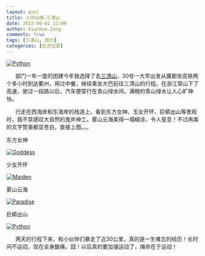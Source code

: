 ```yaml
---
layout: post
title: 人间仙境—三清山
date: 2015-06-01 22:09
author: Xianhua.Zeng
comments: true
tags: [三清山, 旅行]
categories: [生活记录]
---
```

<p><a href="http://www.xianhuazeng.com/cn/wp-content/uploads/2015/06/Painting.jpg"><img class="aligncenter size-full" src="http://www.xianhuazeng.com/cn/wp-content/uploads/2015/06/Painting.jpg" alt="Python" /></a></p>
<p>      部门一年一度的团建今年我选择了去<span style="text-decoration: underline;"><a href="http://sqs.sqs.gov.cn/" target="_blank">三清山</a></span>，30号一大早出发从魔都坐高铁两个多小时到达衢州，用过中餐，继续乘坐大巴前往三清山的行程。在浙江常山下了高速，驶过一段路以后，汽车便穿行在青山绿水间，满眼的青山绿水让人心旷神怡。<!--more--></p>
<p>      行走在西海岸和东海岸的栈道上，看到东方女神、玉女开怀、巨蟒出山等景观时，我不禁感叹大自然的鬼斧神工。雾山云海美得一塌糊涂，令人窒息！不过再美的文字赞美都显苍白，直接上图。。。</p>
<p>东方女神</p>
<p><a href="http://www.xianhuazeng.com/cn/wp-content/uploads/2015/06/Goddess.jpg"><img class="aligncenter size-full" src="http://www.xianhuazeng.com/cn/wp-content/uploads/2015/06/Goddess.jpg" alt="Goddess" /></a></p>
<p>少女开怀</p>
<p><a href="http://www.xianhuazeng.com/cn/wp-content/uploads/2015/06/Maiden.jpg"><img class="aligncenter size-full" src="http://www.xianhuazeng.com/cn/wp-content/uploads/2015/06/Maiden.jpg" alt="Maiden" /></a></p>
<p>雾山云海</p>
<p><a href="http://www.xianhuazeng.com/cn/wp-content/uploads/2015/06/Paradise.jpg"><img class="aligncenter size-full" src="http://www.xianhuazeng.com/cn/wp-content/uploads/2015/06/Paradise.jpg" alt="Paradise" /></a></p>
<p>巨蟒出山</p>
<p><a href="http://www.xianhuazeng.com/cn/wp-content/uploads/2015/06/Python.jpg"><img class="aligncenter size-full" src="http://www.xianhuazeng.com/cn/wp-content/uploads/2015/06/Python.jpg" alt="Python" /></a></p>
<p>      两天的行程下来，和小伙伴们暴走了近30公里，真的是一生难忘的经历！长时间不运动，现在全身酸痛，囧！以后真的要加强运动了，绳命在于运动！</p>
